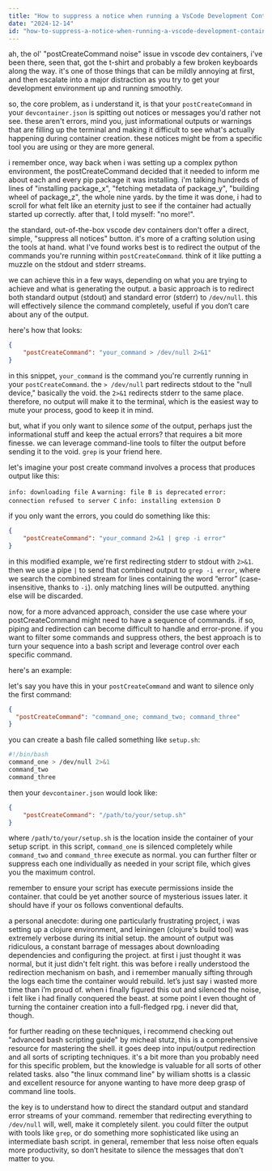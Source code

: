 ```yaml
---
title: "How to suppress a notice when running a VsCode Development Container postCreateCommand?"
date: "2024-12-14"
id: "how-to-suppress-a-notice-when-running-a-vscode-development-container-postcreatecommand"
---
```


ah, the ol' "postCreateCommand noise" issue in vscode dev containers, i've been there, seen that, got the t-shirt and probably a few broken keyboards along the way. it's one of those things that can be mildly annoying at first, and then escalate into a major distraction as you try to get your development environment up and running smoothly.

so, the core problem, as i understand it, is that your `postCreateCommand` in your `devcontainer.json` is spitting out notices or messages you'd rather not see. these aren't errors, mind you, just informational outputs or warnings that are filling up the terminal and making it difficult to see what's actually happening during container creation. these notices might be from a specific tool you are using or they are more general.

i remember once, way back when i was setting up a complex python environment, the postCreateCommand decided that it needed to inform me about each and every pip package it was installing. i'm talking hundreds of lines of "installing package_x", "fetching metadata of package_y", "building wheel of package_z", the whole nine yards. by the time it was done, i had to scroll for what felt like an eternity just to see if the container had actually started up correctly. after that, I told myself: "no more!".

the standard, out-of-the-box vscode dev containers don't offer a direct, simple, "suppress all notices" button. it's more of a crafting solution using the tools at hand. what I've found works best is to redirect the output of the commands you're running within `postCreateCommand`. think of it like putting a muzzle on the stdout and stderr streams.

we can achieve this in a few ways, depending on what you are trying to achieve and what is generating the output. a basic approach is to redirect both standard output (stdout) and standard error (stderr) to `/dev/null`. this will effectively silence the command completely, useful if you don’t care about any of the output.

here's how that looks:

```json
{
    "postCreateCommand": "your_command > /dev/null 2>&1"
}
```

in this snippet, `your_command` is the command you're currently running in your `postCreateCommand`. the `> /dev/null` part redirects stdout to the "null device," basically the void. the `2>&1` redirects stderr to the same place. therefore, no output will make it to the terminal, which is the easiest way to mute your process, good to keep it in mind.

but, what if you only want to silence *some* of the output, perhaps just the informational stuff and keep the actual errors? that requires a bit more finesse. we can leverage command-line tools to filter the output before sending it to the void. `grep` is your friend here.

let's imagine your post create command involves a process that produces output like this:

`info: downloading file A`
`warning: file B is deprecated`
`error: connection refused to server C`
`info: installing extension D`

if you only want the errors, you could do something like this:

```json
{
    "postCreateCommand": "your_command 2>&1 | grep -i error"
}
```

in this modified example, we're first redirecting stderr to stdout with `2>&1`. then we use a pipe `|` to send that combined output to `grep -i error`, where we search the combined stream for lines containing the word “error” (case-insensitive, thanks to `-i`). only matching lines will be outputted. anything else will be discarded.

now, for a more advanced approach, consider the use case where your postCreateCommand might need to have a sequence of commands. if so, piping and redirection can become difficult to handle and error-prone. if you want to filter some commands and suppress others, the best approach is to turn your sequence into a bash script and leverage control over each specific command.

here's an example:

let's say you have this in your `postCreateCommand` and want to silence only the first command:

```json
{
  "postCreateCommand": "command_one; command_two; command_three"
}
```

you can create a bash file called something like `setup.sh`:

```bash
#!/bin/bash
command_one > /dev/null 2>&1
command_two
command_three
```

then your `devcontainer.json` would look like:

```json
{
    "postCreateCommand": "/path/to/your/setup.sh"
}
```

where `/path/to/your/setup.sh` is the location inside the container of your setup script. in this script, `command_one` is silenced completely while `command_two` and `command_three` execute as normal. you can further filter or suppress each one individually as needed in your script file, which gives you the maximum control.

remember to ensure your script has execute permissions inside the container. that could be yet another source of mysterious issues later. it should have if your os follows conventional defaults.

a personal anecdote: during one particularly frustrating project, i was setting up a clojure environment, and leiningen (clojure's build tool) was extremely verbose during its initial setup. the amount of output was ridiculous, a constant barrage of messages about downloading dependencies and configuring the project. at first i just thought it was normal, but it just didn't felt right. this was before i really understood the redirection mechanism on bash, and i remember manually sifting through the logs each time the container would rebuild. let’s just say i wasted more time than i’m proud of. when i finally figured this out and silenced the noise, i felt like i had finally conquered the beast. at some point I even thought of turning the container creation into a full-fledged rpg. i never did that, though.

for further reading on these techniques, i recommend checking out "advanced bash scripting guide" by micheal stutz, this is a comprehensive resource for mastering the shell. it goes deep into input/output redirection and all sorts of scripting techniques. it's a bit more than you probably need for this specific problem, but the knowledge is valuable for all sorts of other related tasks. also "the linux command line" by william shotts is a classic and excellent resource for anyone wanting to have more deep grasp of command line tools.

the key is to understand how to direct the standard output and standard error streams of your command. remember that redirecting everything to `/dev/null` will, well, make it completely silent. you could filter the output with tools like `grep`, or do something more sophisticated like using an intermediate bash script. in general, remember that less noise often equals more productivity, so don’t hesitate to silence the messages that don't matter to you.
